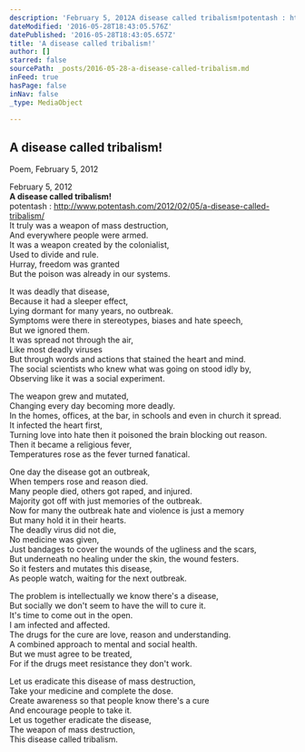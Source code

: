 ```yaml
---
description: 'February 5, 2012A disease called tribalism!potentash : http://www.potentash.com/2012/02/05/a-disease-called-tribalism/It truly was a weapon of mass destruction,And everywhere people were armed. It was a weapon created by the colonialist, Used to divide and rule. Hurray, freedom was granted But the poison was already in our systems.'
dateModified: '2016-05-28T18:43:05.576Z'
datePublished: '2016-05-28T18:43:05.657Z'
title: 'A disease called tribalism!'
author: []
starred: false
sourcePath: _posts/2016-05-28-a-disease-called-tribalism.md
inFeed: true
hasPage: false
inNav: false
_type: MediaObject

---
```

<article style=""><h1>A disease called tribalism!</h1><p>Poem, February 5, 2012</p></article>

February 5, 2012  
**A disease called tribalism!**  
potentash : http://www.potentash.com/2012/02/05/a-disease-called-tribalism/  
It truly was a weapon of mass destruction,  
And everywhere people were armed.   
It was a weapon created by the colonialist,   
Used to divide and rule.   
Hurray, freedom was granted   
But the poison was already in our systems.

It was deadly that disease,   
Because it had a sleeper effect,   
Lying dormant for many years, no outbreak.   
Symptoms were there in stereotypes, biases and hate speech,  
But we ignored them.   
It was spread not through the air,  
Like most deadly viruses  
But through words and actions that stained the heart and mind.   
The social scientists who knew what was going on stood idly by,   
Observing like it was a social experiment.

The weapon grew and mutated,  
Changing every day becoming more deadly.   
In the homes, offices, at the bar, in schools and even in church it spread.   
It infected the heart first,   
Turning love into hate then it poisoned the brain blocking out reason.   
Then it became a religious fever,   
Temperatures rose as the fever turned fanatical.

One day the disease got an outbreak,   
When tempers rose and reason died.  
Many people died, others got raped, and injured.   
Majority got off with just memories of the outbreak.   
Now for many the outbreak hate and violence is just a memory  
But many hold it in their hearts.   
The deadly virus did not die,  
No medicine was given,  
Just bandages to cover the wounds of the ugliness and the scars,  
But underneath no healing under the skin, the wound festers.  
So it festers and mutates this disease,   
As people watch, waiting for the next outbreak.

The problem is intellectually we know there's a disease,   
But socially we don't seem to have the will to cure it.  
It's time to come out in the open.   
I am infected and affected.   
The drugs for the cure are love, reason and understanding.   
A combined approach to mental and social health.   
But we must agree to be treated,   
For if the drugs meet resistance they don't work.

Let us eradicate this disease of mass destruction,   
Take your medicine and complete the dose.   
Create awareness so that people know there's a cure  
And encourage people to take it.   
Let us together eradicate the disease,   
The weapon of mass destruction,   
This disease called tribalism.